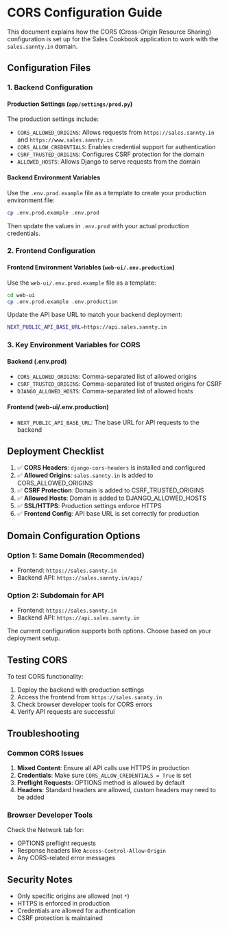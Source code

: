 # CORS Configuration Guide

This document explains how the CORS (Cross-Origin Resource Sharing) configuration is set up for the Sales Cookbook application to work with the `sales.sannty.in` domain.

## Configuration Files

### 1. Backend Configuration

#### Production Settings (`app/settings/prod.py`)

The production settings include:

- `CORS_ALLOWED_ORIGINS`: Allows requests from `https://sales.sannty.in` and `https://www.sales.sannty.in`
- `CORS_ALLOW_CREDENTIALS`: Enables credential support for authentication
- `CSRF_TRUSTED_ORIGINS`: Configures CSRF protection for the domain
- `ALLOWED_HOSTS`: Allows Django to serve requests from the domain

#### Backend Environment Variables

Use the `.env.prod.example` file as a template to create your production environment file:

```bash
cp .env.prod.example .env.prod
```

Then update the values in `.env.prod` with your actual production credentials.

### 2. Frontend Configuration

#### Frontend Environment Variables (`web-ui/.env.production`)

Use the `web-ui/.env.prod.example` file as a template:

```bash
cd web-ui
cp .env.prod.example .env.production
```

Update the API base URL to match your backend deployment:

```bash
NEXT_PUBLIC_API_BASE_URL=https://api.sales.sannty.in
```

### 3. Key Environment Variables for CORS

#### Backend (.env.prod)

- `CORS_ALLOWED_ORIGINS`: Comma-separated list of allowed origins
- `CSRF_TRUSTED_ORIGINS`: Comma-separated list of trusted origins for CSRF
- `DJANGO_ALLOWED_HOSTS`: Comma-separated list of allowed hosts

#### Frontend (web-ui/.env.production)

- `NEXT_PUBLIC_API_BASE_URL`: The base URL for API requests to the backend

## Deployment Checklist

1. ✅ **CORS Headers**: `django-cors-headers` is installed and configured
2. ✅ **Allowed Origins**: `sales.sannty.in` is added to CORS_ALLOWED_ORIGINS
3. ✅ **CSRF Protection**: Domain is added to CSRF_TRUSTED_ORIGINS
4. ✅ **Allowed Hosts**: Domain is added to DJANGO_ALLOWED_HOSTS
5. ✅ **SSL/HTTPS**: Production settings enforce HTTPS
6. ✅ **Frontend Config**: API base URL is set correctly for production

## Domain Configuration Options

### Option 1: Same Domain (Recommended)

- Frontend: `https://sales.sannty.in`
- Backend API: `https://sales.sannty.in/api/`

### Option 2: Subdomain for API

- Frontend: `https://sales.sannty.in`
- Backend API: `https://api.sales.sannty.in`

The current configuration supports both options. Choose based on your deployment setup.

## Testing CORS

To test CORS functionality:

1. Deploy the backend with production settings
2. Access the frontend from `https://sales.sannty.in`
3. Check browser developer tools for CORS errors
4. Verify API requests are successful

## Troubleshooting

### Common CORS Issues

1. **Mixed Content**: Ensure all API calls use HTTPS in production
2. **Credentials**: Make sure `CORS_ALLOW_CREDENTIALS = True` is set
3. **Preflight Requests**: OPTIONS method is allowed by default
4. **Headers**: Standard headers are allowed, custom headers may need to be added

### Browser Developer Tools

Check the Network tab for:

- OPTIONS preflight requests
- Response headers like `Access-Control-Allow-Origin`
- Any CORS-related error messages

## Security Notes

- Only specific origins are allowed (not `*`)
- HTTPS is enforced in production
- Credentials are allowed for authentication
- CSRF protection is maintained
